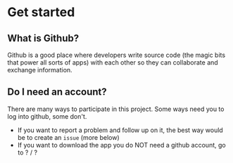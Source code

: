 # Get started

## What is Github?
Github is a good place where developers write source code (the magic bits that power all sorts of apps) with each other so they can collaborate and exchange information.

## Do I need an account?
There are many ways to participate in this project. Some ways need you to log into github, some don't.

- If you want to report a problem and follow up on it, the best way would be to create an `issue` (more below)
- If you want to download the app you do NOT need a github account, go to ? / ? 

